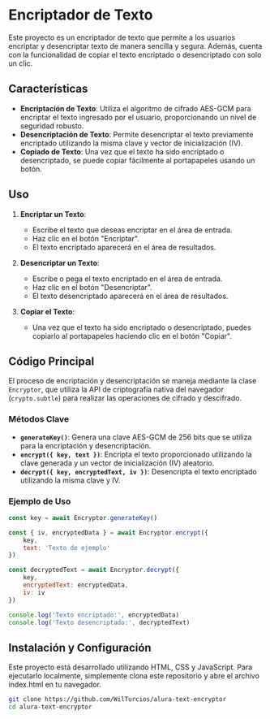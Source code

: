 # Encriptador de Texto

Este proyecto es un encriptador de texto que permite a los usuarios encriptar y desencriptar texto de manera sencilla y segura. Además, cuenta con la funcionalidad de copiar el texto encriptado o desencriptado con solo un clic.

## Características

- **Encriptación de Texto**: Utiliza el algoritmo de cifrado AES-GCM para encriptar el texto ingresado por el usuario, proporcionando un nivel de seguridad robusto.
- **Desencriptación de Texto**: Permite desencriptar el texto previamente encriptado utilizando la misma clave y vector de inicialización (IV).
- **Copiado de Texto**: Una vez que el texto ha sido encriptado o desencriptado, se puede copiar fácilmente al portapapeles usando un botón.

## Uso

1. **Encriptar un Texto**:

   - Escribe el texto que deseas encriptar en el área de entrada.
   - Haz clic en el botón "Encriptar".
   - El texto encriptado aparecerá en el área de resultados.

2. **Desencriptar un Texto**:

   - Escribe o pega el texto encriptado en el área de entrada.
   - Haz clic en el botón "Desencriptar".
   - El texto desencriptado aparecerá en el área de resultados.

3. **Copiar el Texto**:
   - Una vez que el texto ha sido encriptado o desencriptado, puedes copiarlo al portapapeles haciendo clic en el botón "Copiar".

## Código Principal

El proceso de encriptación y desencriptación se maneja mediante la clase `Encryptor`, que utiliza la API de criptografía nativa del navegador (`crypto.subtle`) para realizar las operaciones de cifrado y descifrado.

### Métodos Clave

- **`generateKey()`**: Genera una clave AES-GCM de 256 bits que se utiliza para la encriptación y desencriptación.
- **`encrypt({ key, text })`**: Encripta el texto proporcionado utilizando la clave generada y un vector de inicialización (IV) aleatorio.
- **`decrypt({ key, encryptedText, iv })`**: Desencripta el texto encriptado utilizando la misma clave y IV.

### Ejemplo de Uso

```javascript
const key = await Encryptor.generateKey()

const { iv, encryptedData } = await Encryptor.encrypt({
	key,
	text: 'Texto de ejemplo'
})

const decryptedText = await Encryptor.decrypt({
	key,
	encryptedText: encryptedData,
	iv: iv
})

console.log('Texto encriptado:', encryptedData)
console.log('Texto desencriptado:', decryptedText)
```

## Instalación y Configuración

Este proyecto está desarrollado utilizando HTML, CSS y JavaScript. Para ejecutarlo localmente, simplemente clona este repositorio y abre el archivo index.html en tu navegador.

```bash
git clone https://github.com/WilTurcios/alura-text-encryptor
cd alura-text-encryptor
```
